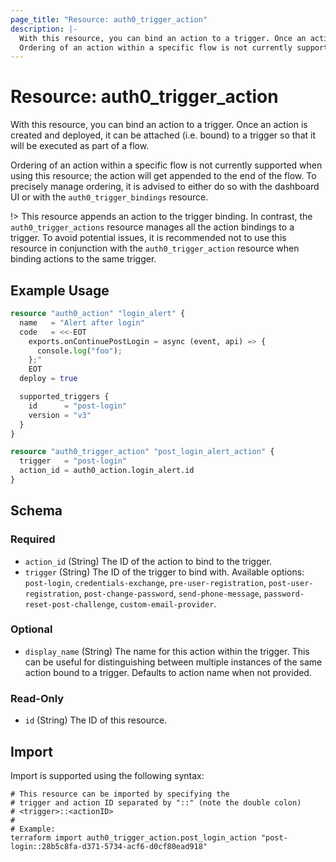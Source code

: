 ```yaml
---
page_title: "Resource: auth0_trigger_action"
description: |-
  With this resource, you can bind an action to a trigger. Once an action is created and deployed, it can be attached (i.e. bound) to a trigger so that it will be executed as part of a flow.
  Ordering of an action within a specific flow is not currently supported when using this resource; the action will get appended to the end of the flow. To precisely manage ordering, it is advised to either do so with the dashboard UI or with the auth0_trigger_bindings resource.
---
```


# Resource: auth0_trigger_action

With this resource, you can bind an action to a trigger. Once an action is created and deployed, it can be attached (i.e. bound) to a trigger so that it will be executed as part of a flow.

Ordering of an action within a specific flow is not currently supported when using this resource; the action will get appended to the end of the flow. To precisely manage ordering, it is advised to either do so with the dashboard UI or with the `auth0_trigger_bindings` resource.

!> This resource appends an action to the trigger binding. In contrast, the `auth0_trigger_actions` resource manages all
the action bindings to a trigger. To avoid potential issues, it is recommended not to use this resource in conjunction
with the `auth0_trigger_action` resource when binding actions to the same trigger.

## Example Usage

```terraform
resource "auth0_action" "login_alert" {
  name   = "Alert after login"
  code   = <<-EOT
    exports.onContinuePostLogin = async (event, api) => {
      console.log("foo");
    };"
	EOT
  deploy = true

  supported_triggers {
    id      = "post-login"
    version = "v3"
  }
}

resource "auth0_trigger_action" "post_login_alert_action" {
  trigger   = "post-login"
  action_id = auth0_action.login_alert.id
}
```

<!-- schema generated by tfplugindocs -->
## Schema

### Required

- `action_id` (String) The ID of the action to bind to the trigger.
- `trigger` (String) The ID of the trigger to bind with. Available options: `post-login`, `credentials-exchange`, `pre-user-registration`, `post-user-registration`, `post-change-password`, `send-phone-message`, `password-reset-post-challenge`, `custom-email-provider`.

### Optional

- `display_name` (String) The name for this action within the trigger. This can be useful for distinguishing between multiple instances of the same action bound to a trigger. Defaults to action name when not provided.

### Read-Only

- `id` (String) The ID of this resource.

## Import

Import is supported using the following syntax:

```shell
# This resource can be imported by specifying the
# trigger and action ID separated by "::" (note the double colon)
# <trigger>::<actionID>
#
# Example:
terraform import auth0_trigger_action.post_login_action "post-login::28b5c8fa-d371-5734-acf6-d0cf80ead918"
```
